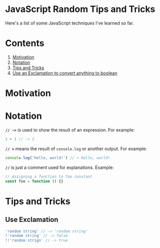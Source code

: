 # JavaScript Random Tips and Tricks

Here's a list of some JavaScript techniques I've learned so far.

# Contents
1. [Motivation](#motivation)
2. [Notation](#notation)
3. [Tips and Tricks](#tips-and-tricks)
  1. [Use an Exclamation to convert anything to boolean](#use-exclamation)

# Motivation


# Notation

**`// ->`** is used to show the result of an expression. For example:

```js
1 + 1 // -> 2
```

**`// >`** means the result of `console.log` or another output. For example:

```js
console.log('hello, world!') // > hello, world!
```

**`//`** is just a comment used for explanations. Example:

```js
// Assigning a function to foo constant
const foo = function () {}
```

# Tips and Tricks
## Use Exclamation 

```js
'random string' // -> 'random string'
!'random string' // -> false
!!'random strign' // -> true
```

